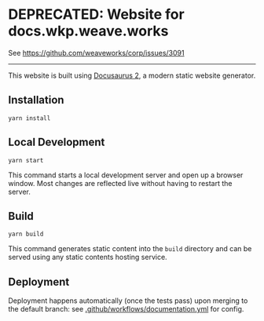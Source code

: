 # DEPRECATED: Website for docs.wkp.weave.works

See https://github.com/weaveworks/corp/issues/3091

---

This website is built using [Docusaurus 2](https://v2.docusaurus.io/), a modern static website generator.

## Installation

```console
yarn install
```

## Local Development

```console
yarn start
```

This command starts a local development server and open up a browser window. Most changes are reflected live without having to restart the server.

## Build

```console
yarn build
```

This command generates static content into the `build` directory and can be served using any static contents hosting service.

## Deployment

Deployment happens automatically (once the tests pass) upon merging to the default branch: see [.github/workflows/documentation.yml](.github/workflows/documentation.yml) for config.

